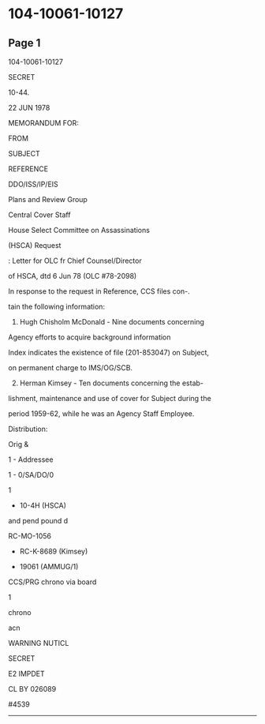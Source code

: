 # 104-10061-10127

## Page 1

104-10061-10127

SECRET

10-44.

22 JUN 1978

MEMORANDUM FOR:

FROM

SUBJECT

REFERENCE

DDO/ISS/IP/EIS

Plans and Review Group

Central Cover Staff

House Select Committee on Assassinations

(HSCA) Request

: Letter for OLC fr Chief Counsel/Director

of HSCA, dtd 6 Jun 78 (OLC #78-2098)

In response to the request in Reference, CCS files con-.

tain the following information:

1. Hugh Chisholm McDonald - Nine documents concerning

Agency efforts to acquire background information

Index indicates the existence of file (201-853047) on Subject,

on permanent charge to IMS/OG/SCB.

2. Herman Kimsey - Ten documents concerning the estab-

lishment, maintenance and use of cover for Subject during the

period 1959-62, while he was an Agency Staff Employee.

Distribution:

Orig &

1 - Addressee

1 - 0/SA/DO/0

1

- 10-4H (HSCA)

and pend pound d

RC-MO-1056

- RC-K-8689 (Kimsey)

- 19061 (AMMUG/1)

CCS/PRG chrono via board

1

chrono

acn

WARNING NUTICL

SECRET

E2 IMPDET

CL BY 026089

#4539

---

